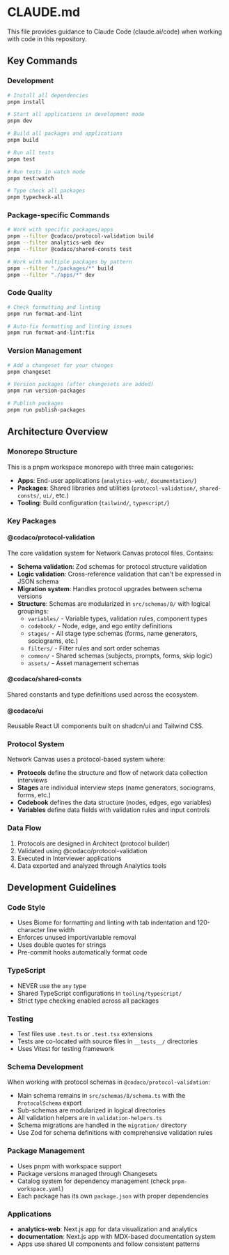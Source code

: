 # CLAUDE.md

This file provides guidance to Claude Code (claude.ai/code) when working with code in this repository.

## Key Commands

### Development
```bash
# Install all dependencies
pnpm install

# Start all applications in development mode
pnpm dev

# Build all packages and applications
pnpm build

# Run all tests
pnpm test

# Run tests in watch mode
pnpm test:watch

# Type check all packages
pnpm typecheck-all
```

### Package-specific Commands
```bash
# Work with specific packages/apps
pnpm --filter @codaco/protocol-validation build
pnpm --filter analytics-web dev
pnpm --filter @codaco/shared-consts test

# Work with multiple packages by pattern
pnpm --filter "./packages/*" build
pnpm --filter "./apps/*" dev
```

### Code Quality
```bash
# Check formatting and linting
pnpm run format-and-lint

# Auto-fix formatting and linting issues
pnpm run format-and-lint:fix
```

### Version Management
```bash
# Add a changeset for your changes
pnpm changeset

# Version packages (after changesets are added)
pnpm run version-packages

# Publish packages
pnpm run publish-packages
```

## Architecture Overview

### Monorepo Structure
This is a pnpm workspace monorepo with three main categories:

- **Apps**: End-user applications (`analytics-web/`, `documentation/`)
- **Packages**: Shared libraries and utilities (`protocol-validation/`, `shared-consts/`, `ui/`, etc.)
- **Tooling**: Build configuration (`tailwind/`, `typescript/`)

### Key Packages

#### @codaco/protocol-validation
The core validation system for Network Canvas protocol files. Contains:
- **Schema validation**: Zod schemas for protocol structure validation
- **Logic validation**: Cross-reference validation that can't be expressed in JSON schema
- **Migration system**: Handles protocol upgrades between schema versions
- **Structure**: Schemas are modularized in `src/schemas/8/` with logical groupings:
  - `variables/` - Variable types, validation rules, component types
  - `codebook/` - Node, edge, and ego entity definitions
  - `stages/` - All stage type schemas (forms, name generators, sociograms, etc.)
  - `filters/` - Filter rules and sort order schemas
  - `common/` - Shared schemas (subjects, prompts, forms, skip logic)
  - `assets/` - Asset management schemas

#### @codaco/shared-consts
Shared constants and type definitions used across the ecosystem.

#### @codaco/ui
Reusable React UI components built on shadcn/ui and Tailwind CSS.

### Protocol System
Network Canvas uses a protocol-based system where:
- **Protocols** define the structure and flow of network data collection interviews
- **Stages** are individual interview steps (name generators, sociograms, forms, etc.)
- **Codebook** defines the data structure (nodes, edges, ego variables)
- **Variables** define data fields with validation rules and input controls

### Data Flow
1. Protocols are designed in Architect (protocol builder)
2. Validated using @codaco/protocol-validation
3. Executed in Interviewer applications
4. Data exported and analyzed through Analytics tools

## Development Guidelines

### Code Style
- Uses Biome for formatting and linting with tab indentation and 120-character line width
- Enforces unused import/variable removal
- Uses double quotes for strings
- Pre-commit hooks automatically format code

### TypeScript
- NEVER use the `any` type
- Shared TypeScript configurations in `tooling/typescript/`
- Strict type checking enabled across all packages

### Testing
- Test files use `.test.ts` or `.test.tsx` extensions
- Tests are co-located with source files in `__tests__/` directories
- Uses Vitest for testing framework

### Schema Development
When working with protocol schemas in `@codaco/protocol-validation`:
- Main schema remains in `src/schemas/8/schema.ts` with the `ProtocolSchema` export
- Sub-schemas are modularized in logical directories
- All validation helpers are in `validation-helpers.ts`
- Schema migrations are handled in the `migration/` directory
- Use Zod for schema definitions with comprehensive validation rules

### Package Management
- Uses pnpm with workspace support
- Package versions managed through Changesets
- Catalog system for dependency management (check `pnpm-workspace.yaml`)
- Each package has its own `package.json` with proper dependencies

### Applications
- **analytics-web**: Next.js app for data visualization and analytics
- **documentation**: Next.js app with MDX-based documentation system
- Apps use shared UI components and follow consistent patterns